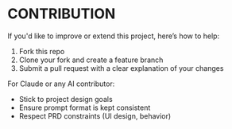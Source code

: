 # CONTRIBUTION

If you'd like to improve or extend this project, here’s how to help:

1. Fork this repo
2. Clone your fork and create a feature branch
3. Submit a pull request with a clear explanation of your changes

For Claude or any AI contributor:
- Stick to project design goals
- Ensure prompt format is kept consistent
- Respect PRD constraints (UI design, behavior)
